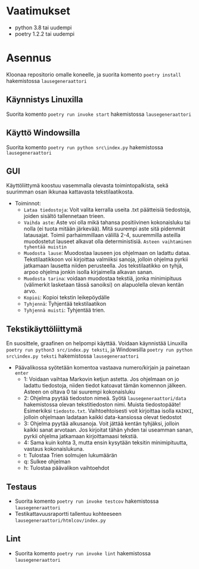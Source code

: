 # Vaatimukset

- python 3.8 tai uudempi
- poetry 1.2.2 tai uudempi

# Asennus

Kloonaa repositorio omalle koneelle, ja suorita komento `poetry install` hakemistossa `lausegeneraattori`

## Käynnistys Linuxilla

Suorita komento `poetry run invoke start` hakemistossa `lausegeneraattori`

## Käyttö Windowsilla

Suorita komento `poetry run python src\index.py` hakemistossa `lausegeneraattori`

## GUI

Käyttöliittymä koostuu vasemmalla olevasta toimintopalkista, sekä suurimman osan ikkunaa kattavasta tekstilaatikosta.
- Toiminnot:
  - `Lataa tiedostoja`: Voit valita kerralla useita .txt päätteisiä tiedostoja, joiden sisältö tallennetaan trieen.
  - `Vaihda aste`: Aste voi olla mikä tahansa positiivinen kokonaisluku tai nolla (ei tuota mitään järkevää). Mitä suurempi aste sitä pidemmät latausajat. Toimii parhaimmillaan välillä 2-4, suuremmilla asteilla muodostetut lauseet alkavat olla deterministisiä. ``Asteen vaihtaminen tyhentää muistin``
  - `Muodosta lause`: Muodostaa lauseen jos ohjelmaan on ladattu dataa. Tekstilaatikkoon voi kirjoittaa valmiiksi sanoja, jolloin ohjelma pyrkii jatkamaan lausetta niiden perusteella. Jos tekstilaatikko on tyhjä, arpoo ohjelma jonkin isolla kirjaimella alkavan sanan.
  - `Muodosta tarina`: voidaan muodostaa tekstiä, jonka minimipituus (välimerkit lasketaan tässä sanoiksi) on alapuolella olevan kentän arvo.
  - `Kopioi`: Kopioi tekstin leikepöydälle
  - `Tyhjennä`: Tyhjentää tekstilaatikon
  - `Tyhjennä muisti`: Tyhjentää trien.
  

## Tekstikäyttöliittymä

En suosittele, graafinen on helpompi käyttää. Voidaan käynnistää Linuxilla `poetry run python3 src/index.py teksti`, ja Windowsilla `poetry run python src\index.py teksti` hakemistossa `lausegeneraattori`

- Päävalikossa syötetään komentoa vastaava numero/kirjain ja painetaan `enter`
  - 1: Voidaan vaihtaa Markovin ketjun astetta. Jos ohjelmaan on jo ladattu tiedostoja, niiden tiedot katoavat tämän komennon jälkeen. Asteen on oltava 0 tai suurempi kokonaisluku
  - 2: Ohjelma pyytää tiedoston nimeä. Syötä `lausegeneraattori/data` hakemistossa olevan tekstitiedoston nimi. Muista tiedostopääte! Esimerkiksi `tiedosto.txt`. Vaihtoehtoisesti voit kirjoittaa isolla `KAIKKI`, jolloin ohjelmaan ladataan kaikki data-kansiossa olevat tiedostot
  - 3: Ohjelma pyytää alkusanoja. Voit jättää kentän tyhjäksi, jolloin kaikki sanat arvotaan. Jos kirjoitat tähän yhden tai useamman sanan, pyrkii ohjelma jatkamaan kirjoittamaasi tekstiä.
  - 4: Sama kuin kohta 3, mutta ensin kysytään teksitin minimipituutta, vastaus kokonaislukuna.
  - t: Tulostaa Trien solmujen lukumäärän
  - q: Sulkee ohjelman
  - h: Tulostaa päävalikon vaihtoehdot
  
## Testaus

- Suorita komento `poetry run invoke testcov` hakemistossa `lausegeneraattori`
- Testikattavuusraportti tallentuu kohteeseen `lausegeneraattori/htmlcov/index.py`

## Lint

- Suorita komento `poetry run invoke lint` hakemistossa `lausegeneraattori`
